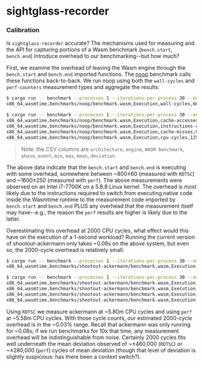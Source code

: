 sightglass-recorder
===================

### Calibration

Is `sightglass-recorder` accurate? The mechanisms used for measuring and the API for capturing
portions of a Wasm benchmark (`bench.start`, `bench.end`) introduce overhead to our
benchmarking--but how much?

First, we examine the overhead of leaving the Wasm engine through the `bench.start` and `bench.end`
imported functions. The [noop](../../benchmarks/noop) benchmark calls these functions
back-to-back. We run noop using both the `wall-cycles` and `perf-counters` measurement types and
aggregate the results:

```bash
$ cargo run -- benchmark --processes 1 --iterations-per-process 30 --engine wasmtime --output-format csv benchmarks/noop/benchmark.wasm --measure wall-cycles | grep Execution | cargo run -- analyze --input-format csv --output-format csv
x86_64,wasmtime,benchmarks/noop/benchmark.wasm,Execution,wall-cycles,680,1062,808.2,61.506666666666675

$ cargo run -- benchmark --processes 1 --iterations-per-process 30 --engine wasmtime --output-format csv benchmarks/noop/benchmark.wasm --measure perf-counters | grep Execution | cargo run -- analyze --input-format csv --output-format csv
x86_64,wasmtime,benchmarks/noop/benchmark.wasm,Execution,cache-accesses,16,186,45.0,17.866666666666667
x86_64,wasmtime,benchmarks/noop/benchmark.wasm,Execution,instructions-retired,470,470,470.0,0.0
x86_64,wasmtime,benchmarks/noop/benchmark.wasm,Execution,cache-misses,0,4,1.8,1.1733333333333333
x86_64,wasmtime,benchmarks/noop/benchmark.wasm,Execution,cpu-cycles,1257,3184,1614.3666666666666,248.21555555555557
```

> Note: the CSV columns are `architecture`, `engine`, `WASM benchmark`, `phase`, `event`, `min`,
> `max`, `mean`, `deviation`.

The above data indicate that the `bench.start` and `bench.end` is executing with some overhead,
somewhere between ~800±60 (measured with `RDTSC`) and ~1600±250 (measured with `perf`). The above
measurements were observed on an Intel i7-7700K on a 5.8.8 Linux kernel. The overhead is most likely
due to the instructions required to switch from executing native code inside the Wasmtime runtime to
the measurement code imported by  `bench.start` and `bench.end` PLUS any overhead that the
measurement itself may have--e.g., the reason the `perf` results are higher is likely due to the
latter.

Overestimating this overhead at 2000 CPU cycles, what effect would this have on the execution of a
1-second workload? Running the current version of shootout-ackermann only takes ~0.08s on the above
system, but even so, the 2000-cycle overhead is relatively small:

```bash
$ cargo run -- benchmark --processes 1 --iterations-per-process 30 --engine wasmtime --output-format csv benchmarks/shootout-ackermann/benchmark.wasm --measure wall-cycles | grep Execution | cargo run -- analyze -i csv -o csv
x86_64,wasmtime,benchmarks/shootout-ackermann/benchmark.wasm,Execution,wall-cycles,5072731,6466552,5795681.366666666,463938.97333333344

$ cargo run -- benchmark --processes 1 --iterations-per-process 30 --engine wasmtime --output-format csv benchmarks/shootout-ackermann/benchmark.wasm --measure perf-counters | grep Execution | cargo run -- analyze -i csv -o csv
x86_64,wasmtime,benchmarks/shootout-ackermann/benchmark.wasm,Execution,cache-accesses,4020,16565,5107.066666666667,850.8933333333331
x86_64,wasmtime,benchmarks/shootout-ackermann/benchmark.wasm,Execution,cache-misses,73,1573,519.9666666666667,369.68888888888904
x86_64,wasmtime,benchmarks/shootout-ackermann/benchmark.wasm,Execution,cpu-cycles,5423074,9778831,5581209.3,279841.4466666665
x86_64,wasmtime,benchmarks/shootout-ackermann/benchmark.wasm,Execution,instructions-retired,17333381,17333382,17333381.2,0.31999999955296515

```

Using `RDTSC` we measure ackermann at ~5.80m CPU cycles and using `perf` at ~5.58m CPU cycles. With
those cycle counts, our estimated 2000-cycle overhead is in the ~0.03% range. Recall that ackermann
was only running for ~0.08s; if we run benchmarks for 10x that time, any measurement overhead will
be indistinguishable from noise. Certainly 2000 cycles fits well underneath the mean deviation
observed of ~±460,000 (`RDTSC`) or ~±280,000 (`perf`) cycles of mean deviation (though that level of
deviation is slightly suspicious: has there been a context switch?).
